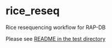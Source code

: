 # rice_reseq
Rice resequencing workflow for RAP-DB  

Please see [README in the test directory](test/README.md)
